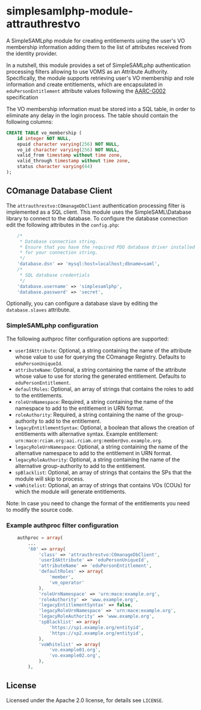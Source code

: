 # simplesamlphp-module-attrauthrestvo

A SimpleSAMLphp module for creating entitlements using the user's VO membership
information adding them to the list of attributes received from the identity provider.

In a nutshell, this module provides a set of SimpleSAMLphp authentication
processing filters allowing to use VOMS as an Attribute Authority. Specifically,
the module supports retrieving user's VO membership and role information and create entitlements, which are
encapsulated in `eduPersonEntitlement` attribute values following the
[AARC-G002](https://aarc-community.org/guidelines/aarc-g002/) specification

The VO membership information must be stored into a SQL table, in order to eliminate
any delay in the login process. The table should contain the following columns:

```sql
CREATE TABLE vo_membership (
    id integer NOT NULL,
    epuid character varying(256) NOT NULL,
    vo_id character varying(256) NOT NULL,
    valid_from timestamp without time zone,
    valid_through timestamp without time zone,
    status character varying(64)
);
```

## COmanage Database Client

The `attrauthrestvo:COmanageDbClient` authentication processing filter is
implemented as a SQL client. This module uses the SimpleSAML\Database library to
connect to the database. To configure the database connection edit the following
attributes in the `config.php`:

```php
    /*
     * Database connection string.
     * Ensure that you have the required PDO database driver installed
     * for your connection string.
     */
    'database.dsn' => 'mysql:host=localhost;dbname=saml',
    /*
     * SQL database credentials
     */
    'database.username' => 'simplesamlphp',
    'database.password' => 'secret',
```

Optionally, you can configure a database slave by editing the `database.slaves`
attribute.

### SimpleSAMLphp configuration

The following authproc filter configuration options are supported:

- `userIdAttribute`: Optional, a string containing the name of the attribute
  whose value to use for querying the COmanage Registry. Defaults to
  `eduPersonUniqueId`.
- `attributeName`: Optional, a string containing the name of the attribute
  whose value to use for storing the generated entitlement. Defaults to
  `eduPersonEntitlement`.
- `defaultRoles`: Optional, an array of strings that contains the roles to
  add to the entitlements.
- `roleUrnNamespace`: Required, a string containing the name of the namespace
  to add to the entitlement in URN format.
- `roleAuthority`: Required, a string containing the name of the group-authority
  to add to the entitlement.
- `legacyEntitlementSyntax`: Optional, a boolean that allows the creation of
  entitlements with alternative syntax. Example entitlement:
  `urn:mace:rciam.org:aai.rciam.org:member@vo.example.org`.
- `legacyRoleUrnNamespace`: Optional, a string containing the name of the alternative
  namespace to add to the entitlement in URN format.
- `legacyRoleAuthority`: Optional, a string containing the name of the alternative
  group-authority to add to the entitlement.
- `spBlacklist`: Optional, an array of strings that contains the SPs that the
  module will skip to process.
- `voWhitelist`: Optional, an array of strings that contains VOs (COUs) for
  which the module will generate entitlements.

Note: In case you need to change the format of the entitlements you need to
modify the source code.

### Example authproc filter configuration

```php
    authproc = array(
        ...
        '60' => array(
            'class' => 'attrauthrestvo:COmanageDbClient',
            'userIdAttribute' => 'eduPersonUniqueId',
            'attributeName' => 'eduPersonEntitlement',
            'defaultRoles' => array(
                'member',
                'vm_operator'
            ),
            'roleUrnNamespace' => 'urn:mace:example.org',
            'roleAuthority' => 'www.example.org',
            'legacyEntitlementSyntax' => false,
            'legacyRoleUrnNamespace' => 'urn:mace:example.org',
            'legacyRoleAuthority' => 'www.example.org',
            'spBlacklist' => array(
                'https://sp1.example.org/entityid',
                'https://sp2.example.org/entityid',
            ),
            'voWhitelist' => array(
                'vo.example01.org',
                'vo.example02.org',
            ),
        ),
```

## License

Licensed under the Apache 2.0 license, for details see `LICENSE`.
